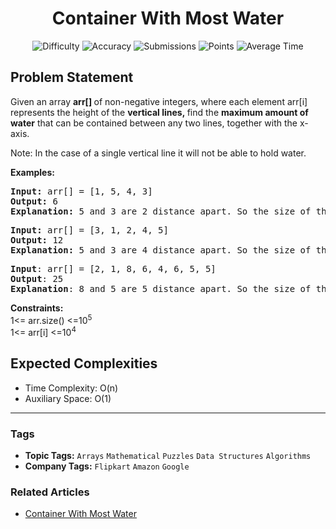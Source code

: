 <h1 align="center">Container With Most Water</h1>

<p align="center">
  <img alt="Difficulty" title="Difficulty" src="https://custom-icon-badges.demolab.com/badge/Difficulty: Medium-1F222E?style=for-the-badge&logoColor=white&logo=fire"/>
  <img alt="Accuracy" title="Accuracy" src="https://custom-icon-badges.demolab.com/badge/Accuracy: 53.84%25-1F222E?style=for-the-badge&logoColor=white&logo=target"/>
  <img alt="Submissions" title="Submissions" src="https://custom-icon-badges.demolab.com/badge/Submissions: 83K+-1F222E?style=for-the-badge&logoColor=white&logo=repo"/>
  <img alt="Points" title="Points" src="https://custom-icon-badges.demolab.com/badge/Points: 4-1F222E?style=for-the-badge&logoColor=white&logo=award"/>
  <img alt="Average Time" title="Average Time" src="https://custom-icon-badges.demolab.com/badge/Average%20Time: 30m-1F222E?style=for-the-badge&logoColor=white&logo=clock"/>
</p>

## Problem Statement

Given an array <b>arr[] </b>of non-negative integers, where each element arr[i] represents the height of the <b>vertical lines, </b>find the <b>maximum amount of water</b> that can be contained between any two lines, together with the x-axis.

Note: In the case of a single vertical line it will not be able to hold water.

<b>Examples:</b>

<pre><b>Input: </b>arr[] = [1, 5, 4, 3]
<b>Output: </b>6<b>
Explanation: </b>5 and 3 are 2 distance apart. So the size of the base is 2. Height of container = min(5, 3) = 3. So, total area to hold water = 3 * 2 = 6.</pre>

<pre><b>Input: </b>arr[] = [3, 1, 2, 4, 5]
<b>Output: </b>12<b>
Explanation: </b>5 and 3 are 4 distance apart. So the size of the base is 4. Height of container = min(5, 3) = 3. So, total area to hold water = 4 * 3 = 12.</pre>

<pre><b>Input</b>: arr[] = [2, 1, 8, 6, 4, 6, 5, 5]<br><b>Output</b>: 25 <br><b>Explanation</b>: 8 and 5 are 5 distance apart. So the size of the base is 5. Height of container = min(8, 5) = 5. So, the total area to hold water = 5 * 5 = 25.</pre>

<b>Constraints:</b><br>1<= arr.size() <=10<sup>5</sup><br>1<= arr[i] <=10<sup>4</sup>

## Expected Complexities
- Time Complexity: O(n)
- Auxiliary Space: O(1)

<hr>

### Tags
- **Topic Tags:** `Arrays` `Mathematical` `Puzzles` `Data Structures` `Algorithms`
- **Company Tags:** `Flipkart` `Amazon` `Google`

### Related Articles
- [Container With Most Water](https://www.geeksforgeeks.org/container-with-most-water/)
